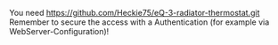 You need https://github.com/Heckie75/eQ-3-radiator-thermostat.git
Remember to secure the access with a Authentication (for example via WebServer-Configuration)!
